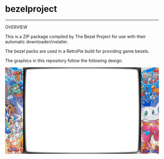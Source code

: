 # bezelproject

-------
OVERVIEW

This is a ZIP package compiled by The Bezel Project for use with their automatic downloader/installer.

The bezel packs are used in a RetroPie build for providing game bezels.

The graphics in this repository follow the following design.

![Sample bezel](https://github.com/thebezelproject/bezelproject-SufamiTurbo/blob/master/retroarch/overlay/GameBezels/SufamiTurbo/Poi%20Poi%20Ninja%20World%20(Japan).png?raw=true)
